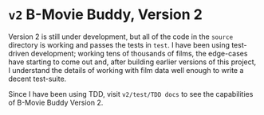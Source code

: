 # `v2` B-Movie Buddy, Version 2

Version 2 is still under development, but all of the code in the `source` directory is working and passes the tests in `test`.  I have been using test-driven development; working tens of thousands of films, the edge-cases have starting to come out and, after building earlier versions of this project, I understand the details of working with film data well enough to write a decent test-suite.

Since I have been using TDD, visit `v2/test/TDD docs` to see the capabilities of B-Movie Buddy Version 2.
